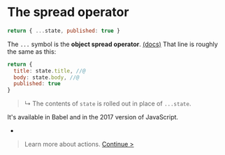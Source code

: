 # The spread operator

```js
return { ...state, published: true }
```

The `...` symbol is the **object spread operator**. [(docs)](http://redux.js.org/docs/recipes/UsingObjectSpreadOperator.html) That line is roughly the same as this:

```js
return {
  title: state.title, //@
  body: state.body, //@
  published: true
}
```

> ↳ The contents of `state` is rolled out in place of `...state`.

It's available in Babel and in the 2017 version of JavaScript.

-

> Learn more about actions. [Continue >](dispatching-actions.md)
